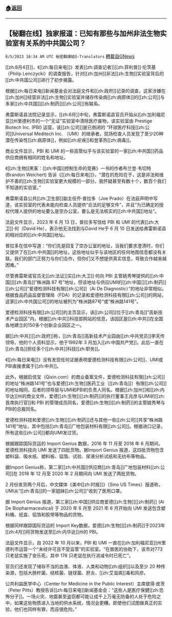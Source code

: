 ###  [:house:返回](README.md)
---


## 【秘翻在线】独家报道：已知有那些与加州非法生物实验室有关系的中共国公司？
`8/5/2023 10:34 AM UTC 秘密翻譯組G-Translators` [轉載自GNews](https://gnews.org/articles/1527720)

[[zh:8月4日]]，《[[zh:每日来电]]》发表[[zh:调查记者]][[zh:菲利普]]·伦茨基（Philip Lenczycki）的调查报告，针对[[zh:加州]]非法[[zh:生物]]实验室背后的[[zh:中共国公司]]进行了初步揭露。

根据[[zh:每日来电]]新闻基金会对法庭文件和[[zh:政府]]记录的调查，这家涉嫌在[[zh:加州]]经营非法[[zh:生物]]实验室并储存传染病[[zh:病原体]]的[[zh:公司]]与多家[[zh:中共国]][[zh:制药]][[zh:公司]]有联系。

弗雷斯诺县法院记录显示，[[zh:6月]]中旬，弗雷斯诺县官员开始从[[zh:加利福尼亚]]州里德利市的一个“无证”实验室中清除医疗废物，该实验室由 Prestige Biotech Inc. (PBI) 运营，该[[zh:公司]]是已倒闭的 “环球医疗科技[[zh:公司]]Universal Meditech Inc. （UMI）的继承者。现场检查人员发现了至少20种潜在传染性[[zh:病原体]]，例如[[zh:疟疾]]和登革热[[zh:病毒]]。

 商业文件显示，PBI 和 UMI 的一些高管似乎与该实验室的一家[[zh:中共国]]药品供应商拥有相同的姓名和地址。 

 《[[zh:生物]]黑客：[[zh:中国]]控制生命的竞赛》一书的作者布兰登·韦切特 (Brandon Weichert) 告诉《[[zh:每日来电]]》，“潜在的危险在于，这是非法和维护不善的[[zh:生物]]实验室更大规模的一部分。我怀疑甚至有数十个，数百个我们不知道的实验室。”

弗雷斯诺县公共[[zh:卫生部]]副主任乔·普拉多（Joe Prado）在法庭声明中写道，该实验室的代表未能向检查人员提供“合法的足够文件”，并且“为已确定的授权代理人提供的地址要么是空办公室，要么是无法核实的[[zh:中共国]]地址”。

法庭文件显示，2023 年 6 月 13 日，普拉多写信给 PBI 和 UMI 的代表[[zh:大卫]]·何（David He），表示他无法找到与David He于 6 月 10 日发送给弗雷斯诺县的相对应的[[zh:中共国]]地址。

普拉多在信中写道：“你们先是回复了空办公室的地址，当我们要求澄清时，你们又提供了在[[zh:中共国]]的地址，这些地址似乎与该地区的任何地图信息都没有关联。我们的部门正努力与你们合作，但你们又不想提供真实信息，导致合作越来越困难。”

尽管弗雷斯诺官员无[[zh:法证]]实[[zh:大卫]]·何向 PBI 主管姚秀琴提供的[[zh:中国]][[zh:青岛]]“株洲路 87 号”地址，但该地址与供应UMI的[[zh:中国]][[zh:制药]][[zh:公司]]“爱德检测科技有限[[zh:公司]]（Ai De Diagnostic）”的地址非常相似。根据食品药品监督管理局（FDA）的记录和爱德检测科技有限[[zh:公司]]的网站，这家[[zh:中共国公司]]的地址被列为“株洲路87号”或“株洲路141号”。

爱德检测科技有限[[zh:公司]]的主页显示，该[[zh:公司]]位于[[zh:青岛]]“高新技术产业园区”内，根据[[zh:中共]]科技部网站的信息，该园区是[[zh:中共]]在全国各地建立的150多个创新企业园区之一。

据[[zh:中共]][[zh:政府]]称，[[zh:青岛]]高新技术产业园由[[zh:中共党员]]李天传领导。他的个人资料显示，他于1992年 3 月加入[[zh:中国共产党]]，此后一直在[[zh:青岛]]担任多个[[zh:中共]]科技[[zh:职务]]。

 《[[zh:每日来电]]》没有发现任何证据表明爱德检测科技有限[[zh:公司]]、UMI或PBI直接隶属于[[zh:中共]]。

此外，根据启信宝（Qixin.com）的商业备案文件，爱德检测科技有限[[zh:公司]]的地址“株洲路141号”也与爱德[[zh:生物]]医药工业（[[zh:青岛]]）有限[[zh:公司]]的地址相同，后者的领导层与UMI和PBI的负责人同名。根据[[zh:加州]]和[[zh:内华达]]州的商业文件，爱德[[zh:生物]][[zh:制药]]的执行董事王兆彦与UMI的[[zh:首席执行官]]和 PBI 的管理成员同名，爱德[[zh:生物]][[zh:制药]]的主管姚秀琴与PBI的总裁同名。

爱德检测科技和爱德[[zh:生物]][[zh:制药]]还与其他一些[[zh:公司]]共享“株洲路141号”地址，其中包括[[zh:青岛]]广地包装材料有限[[zh:公司]]。根据进口记录，所有这些[[zh:公司]]都向UMI发过货。

根据跟踪国际货运的 Import Genius 数据，2016 年 11 月至 2018 年 6 月期间，爱德检测科技向 UMI 发送了四批货物。据Import Genius 报道，这四批货物包含塑料袋、吸水纸、塑料板、铝箔、​​​​试验、尿液分析试纸和无纺布等物品。

据Import Genius称，第二家[[zh:中共国]]供应商[[zh:青岛]]广地包装材料[[zh:公司]]在 2018 年 12 月至 2020 年 2 月期间向 UMI 发送了两批货物。

2 月份发货两个月后，中文媒体《美中[[zh:时报]]》（Sino US Times）报道称，UMI从“[[zh:青岛]]的一家姐妹[[zh:公司]]”收到了医用口罩。

据 Import Genius 报道，第三家[[zh:中国]]供应商爱德[[zh:生物]][[zh:制药]] (Ai De Biopharmaceutical) 于 2020 年 6 月至 2021 年 6 月开始向 UMI 发送包含塑料桶、纸盒、铝箔和胶带等物品的货物。

根据同样跟踪国际货运的 Import Key数据，爱德[[zh:生物]][[zh:制药]]于2023年[[zh:4月]]将货物发送至[[zh:内华达]]州的 PBI。

法庭文件显示，自 2022 年 10 月以来，PBI 和 UMI 一直在[[zh:加利福尼亚]]州里德利市运营一个“未经许可且不受监管”的实验室。“在兽医的协助下，该市对773 只老鼠实施了安乐死，其中 178 只老鼠在执行消减令时已死亡”。

官员们还发现了储存不当的血液、体液、人类和动物[[zh:组织]]以及至少 20 种传染源，包括大肠杆菌、结核菌、链球菌、肝炎、[[zh:艾滋病]]毒和风疹。

公共利益医学中心（Center for Medicine in the Public Interest）主席彼得·皮茨（Peter Pitts）教授告诉[[zh:每日来电]]新闻基金会：“这些人是医疗保健[[zh:恐怖分子]]。一场火灾、地震甚至盗窃都可能让成千上万毫无防备的人处于危险之中，如果这些物质进入当地的供水系统，情况会更糟。即使他们试图做真正的实验，他们也同样有罪，而且很危险。”
